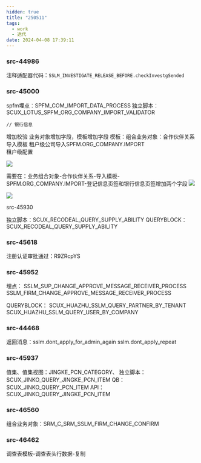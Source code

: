 ```yaml
---
hidden: true
title: "250511"
tags:
  - work
  - 迭代
date: 2024-04-08 17:39:11
---
```




### src-44986

注释适配器代码：`SSLM_INVESTIGATE_RELEASE_BEFORE.checkInvestgSended`


### src-45000

spfm埋点：SPFM_COM_IMPORT_DATA_PROCESS
独立脚本：SCUX_LOTUS_SPFM_ORG_COMPANY_IMPORT_VALIDATOR

	// 银行信息
增加校验
业务对象增加字段，模板增加字段
模板：组合业务对象：合作伙伴关系 导入模板 租户级公司导入SPFM.ORG_COMPANY.IMPORT  
租户级配置


![](https://s3.bmp.ovh/imgs/2024/04/11/6a8189fd41894e9a.png)


需要在：业务组合对象-合作伙伴关系-导入模板-SPFM.ORG_COMPANY.IMPORT-登记信息页签和银行信息页签增加两个字段
![](https://s3.bmp.ovh/imgs/2024/04/11/c3363af8d9e3aec7.png)

![](https://s3.bmp.ovh/imgs/2024/04/11/cd0abbf87fbea89c.png)



src-45930

独立脚本：SCUX_RECODEAL_QUERY_SUPPLY_ABILITY
QUERYBLOCK：SCUX_RECODEAL_QUERY_SUPPLY_ABILITY



### src-45618

注册认证审批通过：R9ZRcpYS


### src-45952

埋点：
	SSLM_SUP_CHANGE_APPROVE_MESSAGE_RECEIVER_PROCESS
	SSLM_FIRM_CHANGE_APPROVE_MESSAGE_RECEIVER_PROCESS

QUERYBLOCK：
	SCUX_HUAZHU_SSLM_QUERY_PARTNER_BY_TENANT
	SCUX_HUAZHU_SSLM_QUERY_USER_BY_COMPANY

### src-44468

返回消息：sslm.dont_apply_for_admin_again
sslm.dont_apply_repeat


### src-45937

值集、值集视图：JINGKE_PCN_CATEGORY、
独立脚本：SCUX_JINKO_QUERY_JINGKE_PCN_ITEM
QB：SCUX_JINKO_QUERY_PCN_ITEM
API：SCUX_JINKO_QUERY_JINGKE_PCN_ITEM


### src-46560

组合业务对象：SRM_C_SRM_SSLM_FIRM_CHANGE_CONFIRM


### src-46462

调查表模板-调查表头行数据-复制